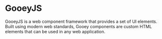 # GooeyJS
GooeyJS is a web component framework that provides a set of UI elements. Built using modern web standards, Gooey components are custom HTML elements that can be used in any web application.
